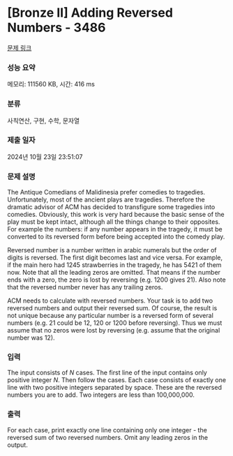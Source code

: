 # [Bronze II] Adding Reversed Numbers - 3486 

[문제 링크](https://www.acmicpc.net/problem/3486) 

### 성능 요약

메모리: 111560 KB, 시간: 416 ms

### 분류

사칙연산, 구현, 수학, 문자열

### 제출 일자

2024년 10월 23일 23:51:07

### 문제 설명

<p>The Antique Comedians of Malidinesia prefer comedies to tragedies. Unfortunately, most of the ancient plays are tragedies. Therefore the dramatic advisor of ACM has decided to transfigure some tragedies into comedies. Obviously, this work is very hard because the basic sense of the play must be kept intact, although all the things change to their opposites. For example the numbers: if any number appears in the tragedy, it must be converted to its reversed form before being accepted into the comedy play.</p>

<p>Reversed number is a number written in arabic numerals but the order of digits is reversed. The first digit becomes last and vice versa. For example, if the main hero had 1245 strawberries in the tragedy, he has 5421 of them now. Note that all the leading zeros are omitted. That means if the number ends with a zero, the zero is lost by reversing (e.g. 1200 gives 21). Also note that the reversed number never has any trailing zeros.</p>

<p>ACM needs to calculate with reversed numbers. Your task is to add two reversed numbers and output their reversed sum. Of course, the result is not unique because any particular number is a reversed form of several numbers (e.g. 21 could be 12, 120 or 1200 before reversing). Thus we must assume that no zeros were lost by reversing (e.g. assume that the original number was 12).</p>

### 입력 

 <p>The input consists of <var>N</var> cases. The first line of the input contains only positive integer <var>N</var>. Then follow the cases. Each case consists of exactly one line with two positive integers separated by space. These are the reversed numbers you are to add. Two integers are less than 100,000,000.</p>

### 출력 

 <p>For each case, print exactly one line containing only one integer - the reversed sum of two reversed numbers. Omit any leading zeros in the output.</p>


